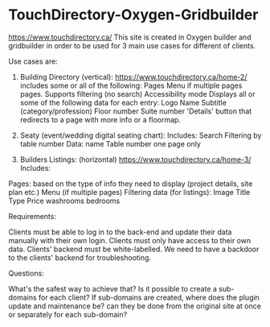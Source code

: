 # TouchDirectory-Oxygen-Gridbuilder
https://www.touchdirectory.ca/
This site is created in Oxygen builder and gridbuilder in order to be used for 3 main use cases for different of clients.

Use cases are: 

1. Building Directory (vertical): https://www.touchdirectory.ca/home-2/ includes some or all of the following:
Pages 
Menu if multiple pages pages.
Supports filtering (no search)
Accessibility mode
Displays all or some of the following data for each entry: 
Logo
Name
Subtitle (category/profession)
Floor number 
Suite number
'Details' button that redirects to a page with more info or a floormap. 

2. Seaty (event/wedding digital seating chart): Includes: 
Search
Filtering by table number
Data: 
name
Table number
one page only 

3. Builders Listings: (horizontal) https://www.touchdirectory.ca/home-3/ Includes: 

Pages: based on the type of info they need to display (project details, site plan etc.) 
Menu (if multiple pages)
Filtering
data (for listings): 
Image
Title
Type
Price
washrooms
bedrooms


Requirements:

Clients must be able to log in to the back-end and update their data manually with their own login.
Clients must only have access to their own data.
Clients' backend must be white-labelled.
We need to have a backdoor to the clients' backend for troubleshooting. 

Questions: 

What's the safest way to achieve that?
Is it possible to create a sub-domains for each client?
If sub-domains are created, where does the plugin update and maintenance be? can they be done from the original site at once or separately for each sub-domain? 




